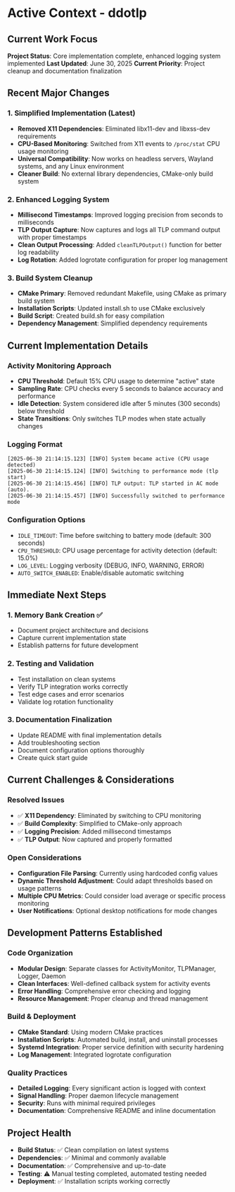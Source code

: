 # Active Context - ddotlp

## Current Work Focus
**Project Status**: Core implementation complete, enhanced logging system implemented
**Last Updated**: June 30, 2025
**Current Priority**: Project cleanup and documentation finalization

## Recent Major Changes

### 1. Simplified Implementation (Latest)
- **Removed X11 Dependencies**: Eliminated libx11-dev and libxss-dev requirements
- **CPU-Based Monitoring**: Switched from X11 events to `/proc/stat` CPU usage monitoring
- **Universal Compatibility**: Now works on headless servers, Wayland systems, and any Linux environment
- **Cleaner Build**: No external library dependencies, CMake-only build system

### 2. Enhanced Logging System
- **Millisecond Timestamps**: Improved logging precision from seconds to milliseconds
- **TLP Output Capture**: Now captures and logs all TLP command output with proper timestamps
- **Clean Output Processing**: Added `cleanTLPOutput()` function for better log readability
- **Log Rotation**: Added logrotate configuration for proper log management

### 3. Build System Cleanup
- **CMake Primary**: Removed redundant Makefile, using CMake as primary build system
- **Installation Scripts**: Updated install.sh to use CMake exclusively
- **Build Script**: Created build.sh for easy compilation
- **Dependency Management**: Simplified dependency requirements

## Current Implementation Details

### Activity Monitoring Approach
- **CPU Threshold**: Default 15% CPU usage to determine "active" state
- **Sampling Rate**: CPU checks every 5 seconds to balance accuracy and performance
- **Idle Detection**: System considered idle after 5 minutes (300 seconds) below threshold
- **State Transitions**: Only switches TLP modes when state actually changes

### Logging Format
```
[2025-06-30 21:14:15.123] [INFO] System became active (CPU usage detected)
[2025-06-30 21:14:15.124] [INFO] Switching to performance mode (tlp start)
[2025-06-30 21:14:15.456] [INFO] TLP output: TLP started in AC mode (auto).
[2025-06-30 21:14:15.457] [INFO] Successfully switched to performance mode
```

### Configuration Options
- `IDLE_TIMEOUT`: Time before switching to battery mode (default: 300 seconds)
- `CPU_THRESHOLD`: CPU usage percentage for activity detection (default: 15.0%)
- `LOG_LEVEL`: Logging verbosity (DEBUG, INFO, WARNING, ERROR)
- `AUTO_SWITCH_ENABLED`: Enable/disable automatic switching

## Immediate Next Steps

### 1. Memory Bank Creation ✅
- Document project architecture and decisions
- Capture current implementation state
- Establish patterns for future development

### 2. Testing and Validation
- Test installation on clean systems
- Verify TLP integration works correctly
- Test edge cases and error scenarios
- Validate log rotation functionality

### 3. Documentation Finalization
- Update README with final implementation details
- Add troubleshooting section
- Document configuration options thoroughly
- Create quick start guide

## Current Challenges & Considerations

### Resolved Issues
- ✅ **X11 Dependency**: Eliminated by switching to CPU monitoring
- ✅ **Build Complexity**: Simplified to CMake-only approach
- ✅ **Logging Precision**: Added millisecond timestamps
- ✅ **TLP Output**: Now captured and properly formatted

### Open Considerations
- **Configuration File Parsing**: Currently using hardcoded config values
- **Dynamic Threshold Adjustment**: Could adapt thresholds based on usage patterns
- **Multiple CPU Metrics**: Could consider load average or specific process monitoring
- **User Notifications**: Optional desktop notifications for mode changes

## Development Patterns Established

### Code Organization
- **Modular Design**: Separate classes for ActivityMonitor, TLPManager, Logger, Daemon
- **Clean Interfaces**: Well-defined callback system for activity events
- **Error Handling**: Comprehensive error checking and logging
- **Resource Management**: Proper cleanup and thread management

### Build & Deployment
- **CMake Standard**: Using modern CMake practices
- **Installation Scripts**: Automated build, install, and uninstall processes
- **Systemd Integration**: Proper service definition with security hardening
- **Log Management**: Integrated logrotate configuration

### Quality Practices
- **Detailed Logging**: Every significant action is logged with context
- **Signal Handling**: Proper daemon lifecycle management
- **Security**: Runs with minimal required privileges
- **Documentation**: Comprehensive README and inline documentation

## Project Health
- **Build Status**: ✅ Clean compilation on latest systems
- **Dependencies**: ✅ Minimal and commonly available
- **Documentation**: ✅ Comprehensive and up-to-date
- **Testing**: ⚠️ Manual testing completed, automated testing needed
- **Deployment**: ✅ Installation scripts working correctly
